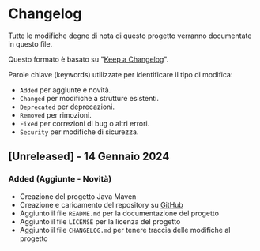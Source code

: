 # Changelog

Tutte le modifiche degne di nota di questo progetto verranno documentate in questo file.

Questo formato è basato su "[Keep a Changelog](https://keepachangelog.com/en/1.1.0/)".

Parole chiave (keywords) utilizzate per identificare il tipo di modifica:
- `Added` per aggiunte e novità.
- `Changed` per modifiche a strutture esistenti.
- `Deprecated` per deprecazioni.
- `Removed` per rimozioni.
- `Fixed` per correzioni di bug o altri errori.
- `Security` per modifiche di sicurezza.

## [Unreleased] - 14 Gennaio 2024

### Added (Aggiunte - Novità)

- Creazione del progetto Java Maven
- Creazione e caricamento del repository su [GitHub](https://github.com/matbagnoletti/GrandPrix-Gruppo1-5AINF.git)
- Aggiunto il file `README.md` per la documentazione del progetto
- Aggiunto il file `LICENSE` per la licenza del progetto
- Aggiunto il file `CHANGELOG.md` per tenere traccia delle modifiche al progetto